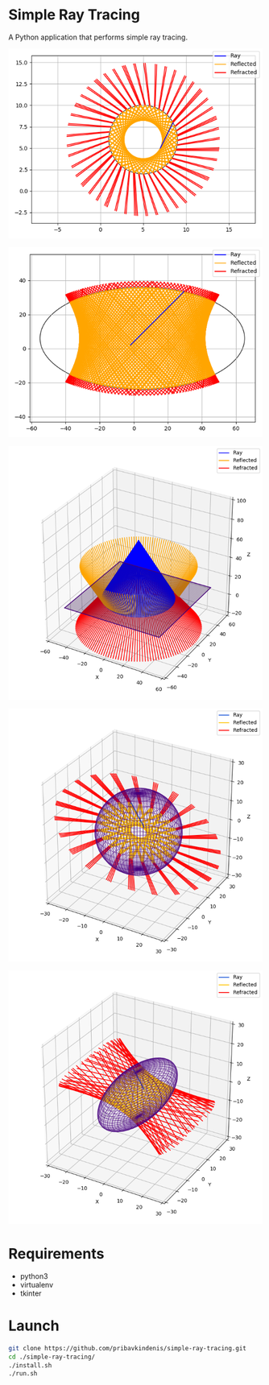 # Simple Ray Tracing
A Python application that performs simple ray tracing.

![OOPS](./screenshots/circle.png)

![OOPS](./screenshots/ellipse.png)

![OOPS](./screenshots/lines.png)

![OOPS](./screenshots/sphere.png)

![OOPS](./screenshots/ellipsoid.png)

# Requirements
* python3
* virtualenv
* tkinter

# Launch

```bash
git clone https://github.com/pribavkindenis/simple-ray-tracing.git
cd ./simple-ray-tracing/
./install.sh
./run.sh
```